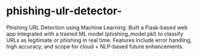 # phishing-ulr-detector-
Phishing URL Detection using Machine Learning: Built a Flask-based web app integrated with a trained ML model (phishing_model.pkl) to classify URLs as legitimate or phishing in real time. Features include error handling, high accuracy, and scope for cloud + NLP-based future enhancements.

